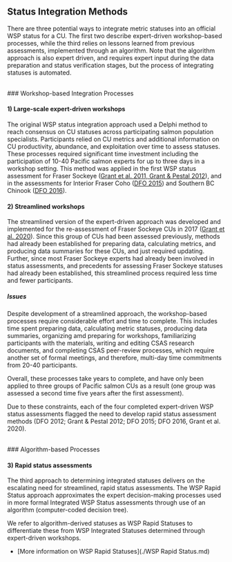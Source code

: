 <br>

## Status Integration Methods

There are three potential ways to integrate metric statuses into an official WSP status for a CU. The first two describe expert-driven workshop-based processes, while the third relies on lessons learned from previous assessments, implemented through an algorithm. Note that the algorithm approach is also expert driven, and requires expert input during the data preparation and status verification stages, but the process of integrating statuses is automated. 

<br>
### Workshop-based Integration Processes

#### 1) Large-scale expert-driven workshops
The original WSP status integration approach used a Delphi method to reach consensus on CU statuses across participating salmon population specialists. Participants relied on CU metrics and additional information on CU productivity, abundance, and exploitation over time to assess statuses. These processes required significant time investment including the participation of 10-40 Pacific salmon experts for up to three days in a workshop setting. This method was applied in the first WSP status assessment for Fraser Sockeye ([Grant et al. 2011, Grant & Pestal 2012](./References.md)), and in the assessments for Interior 
Fraser Coho ([DFO 2015](./References.md)) and Southern BC Chinook ([DFO 2016](References.md)).

#### 2) Streamlined workshops 
The streamlined version of the expert-driven approach was developed and implemented for the re-assessment of Fraser Sockeye CUs in 2017 ([Grant et al. 2020](./References.md)). Since this group of CUs had been assessed previously, methods had already been established for preparing data, calculating metrics, and producing data summaries for these CUs, and just required updating. Further, since most Fraser Sockeye experts had already been involved in status assessments, and precedents for assessing Fraser Sockeye statuses had already been established, this streamlined process required less time and fewer participants.

##### Issues
Despite development of a streamlined approach, the workshop-based processes require considerable effort and time to complete. This includes time spent preparing data, calculating metric statuses, producing data summaries, organizing amd preparing for workshops, familiarizing participants with the materials, writing and editing CSAS research documents, and completing CSAS peer-review processes, which require another set of formal meetings, 
and therefore, multi-day time commitments from 20-40 participants. 

Overall, these processes take years to complete, and have only been applied to three groups of Pacific salmon CUs as a result (one group was assessed a second time five years after the first assessment).  

Due to these constraints, each of the four completed expert-driven WSP status assessments flagged the need to develop rapid status assessment methods (DFO 2012; Grant & Pestal 2012; DFO 2015; DFO 2016, Grant et al. 2020). 

<br>
### Algorithm-based Processes

#### 3) Rapid status assessments
The third approach to determining integrated statuses delivers on the escalating need for streamlined, rapid status assessments. The WSP Rapid Status approach approximates the expert decision-making processes used in more formal Integrated WSP Status assessments through use of an algorithm (computer-coded decision tree). 

We refer to algorithm-derived statuses as WSP Rapid Statuses to differentiate these from WSP Integrated Statuses determined through expert-driven workshops. 

- [More information on WSP Rapid Statuses](./WSP Rapid Status.md) 

